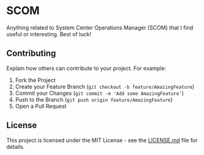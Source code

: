 # SCOM

Anything related to System Center Operations Manager (SCOM) that I find useful or interesting. Best of luck!

## Contributing

Explain how others can contribute to your project. For example:

1. Fork the Project
2. Create your Feature Branch (`git checkout -b feature/AmazingFeature`)
3. Commit your Changes (`git commit -m 'Add some AmazingFeature'`)
4. Push to the Branch (`git push origin feature/AmazingFeature`)
5. Open a Pull Request

## License

This project is licensed under the MIT License - see the [LICENSE.md](LICENSE.md) file for details.
